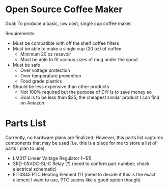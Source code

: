 <h1>Open Source Coffee Maker</h1>

Goal: To produce a basic, low cost, single cup coffee maker.

Requirements:

* Must be compatible with off the shelf coffee filters
* Must be able to make a single cup (20 oz) of coffee
  * Minimum 20 oz resevoir
  * Must be able to fit various sizes of mug under the spout
* Must be safe
  * Over voltage protection
  * Over temperature prevention
  * Food grade plastics
* Should be less expensive than other products
  * Not 100% required but the purpose of DIY is to save money so
  * Goal is to be less than $25, the cheapest similar product I can find on Amazon
  
<h1>Parts List</h1>
  
Currently, no hardware plans are finalized. However, this parts list captures components that may be used (i.e. this is a place for me to store a list of parts I plan to use).
* LM317 Linear Voltage Regulator (~$1)
* SRD-05VDC-SL-C Relay (?) (need to confirm part number; check electrical schematic)
* FIT0845 PTC Heating Element (?) (need to decide if this is the exact element I want to use, PTC seems like a good option though)
